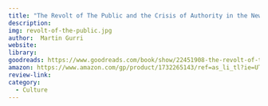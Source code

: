 ```yaml
---
title: "The Revolt of The Public and the Crisis of Authority in the New Millennium"
description: 
img: revolt-of-the-public.jpg
author:  Martin Gurri
website: 
library: 
goodreads: https://www.goodreads.com/book/show/22451908-the-revolt-of-the-public-and-the-crisis-of-authority
amazon: https://www.amazon.com/gp/product/1732265143/ref=as_li_tl?ie=UTF8&tag=govfresh-20&camp=1789&creative=9325&linkCode=as2&creativeASIN=1732265143&linkId=d1d0e50c54784c3bfb381b6e2c93b7aa
review-link: 
category:
  - Culture
---
```


